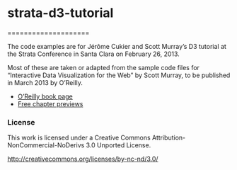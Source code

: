 # strata-d3-tutorial
====================

The code examples are for Jérôme Cukier and Scott Murray’s D3 tutorial at the Strata Conference in Santa Clara on February 26, 2013.

Most of these are taken or adapted from the sample code files for “Interactive Data Visualization for the Web” by Scott Murray, to be published in March 2013 by O’Reilly.

- [O’Reilly book page](http://shop.oreilly.com/product/0636920026938.do)
- [Free chapter previews](http://ofps.oreilly.com/titles/9781449339739/)

### License

This work is licensed under a Creative Commons Attribution-NonCommercial-NoDerivs 3.0 Unported License.

http://creativecommons.org/licenses/by-nc-nd/3.0/
